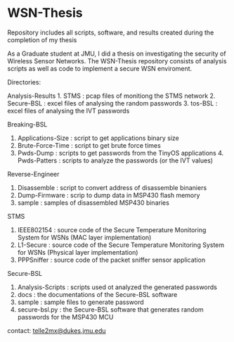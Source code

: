 # WSN-Thesis
Repository includes all scripts, software, and results created during the completion of my thesis

As a Graduate student at JMU, I did a thesis on investigating the security of Wireless Sensor Networks.   The WSN-Thesis 
repository consists of analysis scripts as well as code to implement a secure WSN enviroment. 

Directories:

Analysis-Results
	1. STMS : pcap files of monitiong the STMS network
	2. Secure-BSL : excel files of analysing the random passwords 
	3. tos-BSL : excel files of analysing the IVT passwords 

Breaking-BSL 
  1. Applications-Size : script to get applications binary size
  2. Brute-Force-Time : script to get brute force times
  3. Pwds-Dump : scripts to get passwords from the TinyOS applications
	4. Pwds-Patters : scripts to analyze the passwords (or the IVT values)

Reverse-Engineer
  1. Disassemble : script to convert address of disassemble binaniers
  2. Dump-Firmware : scrip to dump data in MSP430 flash memory
  3. sample : samples of disassembled MSP430 binaries

STMS
  1. IEEE802154 : source code of the Secure Temperature Monitoring System for WSNs (MAC layer implementation)
  2. L1-Secure : source code of the Secure Temperature Monitoring System for WSNs (Physical layer implementation)
  3. PPPSniffer : source code of the packet sniffer sensor application 
  
Secure-BSL 
  1. Analysis-Scripts : scripts used ot analyzed the generated passwords
  2. docs : the documentations of the Secure-BSL software
  3. sample : sample files to generate password
  4. secure-bsl.py : the Secure-BSL software that generates random passwords for the MSP430 MCU
  

contact: telle2mx@dukes.jmu.edu
